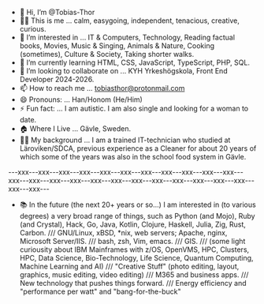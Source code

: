 - 👋 Hi, I’m @Tobias-Thor
- 🙋‍♂️ This is me ... calm, easygoing, independent, tenacious, creative, curious.
- 👀 I’m interested in ... IT & Computers, Technology, Reading factual books, Movies, Music & Singing, Animals & Nature, Cooking (sometimes), Culture & Society, Taking shorter walks.
- 🌱 I’m currently learning HTML, CSS, JavaScript, TypeScript, PHP, SQL.
- 💞️ I’m looking to collaborate on ... KYH Yrkeshögskola, Front End Developer 2024-2026.
- 📫 How to reach me ... tobiasthor@protonmail.com
- 😄 Pronouns: ... Han/Honom (He/Him)
- ⚡ Fun fact: ... I am autistic. I am also single and looking for a woman to date.
- 🏠 Where I Live ... Gävle, Sweden.
- 👨‍💻 My background ... I am a trained IT-technician who studied at Läroviken/SDCA, previous experience as a Cleaner for about 20 years of which some of the years was also in the school food system in Gävle.

---xxx---xxx---xxx---xxx---xxx---xxx---xxx---xxx---xxx---xxx---xxx---xxx---xxx---xxx---xxx---xxx---xxx---xxx---xxx---xxx---xxx---xxx---xxx---xxx---xxx---

- 📚 In the future (the next 20+ years or so...) I am interested in (to various degrees) a very broad range of things, such as Python (and Mojo), Ruby (and Crystal), Hack, Go, Java, Kotlin, Clojure, Haskell, Julia, Zig, Rust, Carbon. /// GNU/Linux, xBSD, *nix, web servers; Apache, nginx, Microsoft Server/IIS. /// bash, zsh, Vim, emacs. /// GIS. /// (some light curiousity about IBM Mainframes with z/OS, OpenVMS, HPC, Clusters, HPC, Data Science, Bio-Technology, Life Science, Quantum Computing, Machine Learning and AI) /// "Creative Stuff" (photo editing, layout, graphics, music editing, video editing) /// M365 and business apps. /// New technology that pushes things forward. ///
Energy efficiency and "performance per watt" and "bang-for-the-buck"

<!---
Tobias-Thor/Tobias-Thor is a ✨ special ✨ repository because its `README.md` (this file) appears on your GitHub profile.
You can click the Preview link to take a look at your changes.
--->
